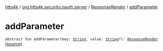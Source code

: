 [http4k](../../index.md) / [org.http4k.security.oauth.server](../index.md) / [ResponseRender](index.md) / [addParameter](./add-parameter.md)

# addParameter

`abstract fun addParameter(key: `[`String`](https://kotlinlang.org/api/latest/jvm/stdlib/kotlin/-string/index.html)`, value: `[`String`](https://kotlinlang.org/api/latest/jvm/stdlib/kotlin/-string/index.html)`?): `[`ResponseRender`](index.md) [(source)](https://github.com/http4k/http4k/blob/master/http4k-security-oauth/src/main/kotlin/org/http4k/security/oauth/server/ResponseRender.kt#L15)